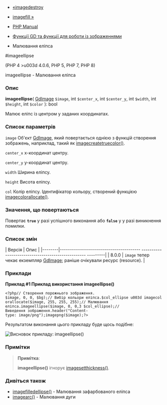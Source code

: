 - [«imagedestroy](function.imagedestroy.md)
- [imagefill »](function.imagefill.md)

- [PHP Manual](index.md)
- [Функції GD та функції для роботи із зображеннями](ref.image.md)
- Малювання еліпса

#imageellipse

(PHP 4 \>u003d 4.0.6, PHP 5, PHP 7, PHP 8)

imageellipse - Малювання еліпса

### Опис

**imageellipse**(
[GdImage](class.gdimage.md) `$image`,
int `$center_x`,
int `$center_y`,
int `$width`,
int `$height`,
int `$color`
): bool

Малює еліпс із центром у заданих координатах.

### Список параметрів

`image`
Об'єкт [GdImage](class.gdimage.md), який повертається однією з функцій
створення зображень, наприклад, такий як
[imagecreatetruecolor()](function.imagecreatetruecolor.md).

`center_x`
x-координат центру.

`center_y`
y-координат центру.

`width`
Ширина еліпсу.

`height`
Висота еліпсу.

`col`
Колір еліпсу. Ідентифікатор кольору, створений функцією
[imagecolorallocate()](function.imagecolorallocate.md).

### Значення, що повертаються

Повертає **`true`** у разі успішного виконання або **`false`** у
у разі виникнення помилки.

### Список змін

| Версія | Опис |
|--------|---------------------------------------- -------------------------------------------------- ---------|
| 8.0.0 | `image` тепер чекає екземпляр [GdImage](class.gdimage.md); раніше очікували ресурс (resource). |

### Приклади

**Приклад #1 Приклад використання **imageellipse()****

`<?php// Створення порожнього зображення. $image, 0, 0, $bg);// Вибір кольори еліпса.$col_ellipse u003d imagecolorallocate($image, 255, 255, 255);// Малювання еліпса.imageellipse($image, 0, 0,3 $col_ellipse);// Виведення зображення.header("Content-type: image/png");imagepng($image);?> `

Результатом виконання цього прикладу буде щось подібне:

![Висновок прикладу:
imageellipse()](images/21009b70229598c6a80eef8b45bf282b-imageellipse.png)

### Примітки

> **Примітка**:
>
> **imageellipse()** ігнорує
> [imagesetthickness()](function.imagesetthickness.md).

### Дивіться також

- [imagefilledellipse()](function.imagefilledellipse.md) - Малювання
зафарбованого еліпса
- [imagearc()](function.imagearc.md) - Малювання дуги

